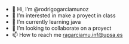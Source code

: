 - 👋 Hi, I’m @rodrigogarciamunoz
- 👀 I’m interested in make a proyect in class
- 🌱 I’m currently learning java
- 💞️ I’m looking to collaborate on a proyect
- 📫 How to reach me ragarciamu.inf@upsa.es

<!---
rodrigogarciamunoz/rodrigogarciamunoz is a ✨ special ✨ repository because its `README.md` (this file) appears on your GitHub profile.
You can click the Preview link to take a look at your changes.
--->
